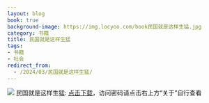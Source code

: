 ```yaml
---
layout: blog
book: true
background-image: https://img.locyoo.com/book民国就是这样生猛.jpg
category: 书籍
title: 民国就是这样生猛
tags:
- 书籍
- 社会
redirect_from:
  - /2024/03/民国就是这样生猛/
---
```

![](https://img.locyoo.com/book民国就是这样生猛.jpg)
民国就是这样生猛: <a name = "ref1" href="https://url18.ctfile.com/f/50983618-1337384636-2e6aa3?p=3619">点击下载</a>，访问密码请点击右上方“关于”自行查看